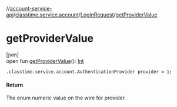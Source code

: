 //[account-service-api](../../../index.md)/[classtime.service.account](../index.md)/[LoginRequest](index.md)/[getProviderValue](get-provider-value.md)

# getProviderValue

[jvm]\
open fun [getProviderValue](get-provider-value.md)(): [Int](https://kotlinlang.org/api/latest/jvm/stdlib/kotlin/-int/index.html)

`.classtime.service.account.AuthenticationProvider provider = 1;`

#### Return

The enum numeric value on the wire for provider.
